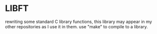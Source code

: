 # LIBFT
rewriting some standard C library functions, this library may appear in my other repositories as I use it in them.
use "make" to compile to a library.
